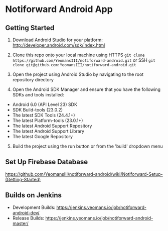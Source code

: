 # Notiforward Android App

## Getting Started
1. Download Android Studio for your platform: http://developer.android.com/sdk/index.html

2. Clone this repo onto your local machine using HTTPS `git clone https://github.com/YeomansIII/notiforward-android.git` or SSH `git clone git@github.com:YeomansIII/notiforward-android.git`

3. Open the project using Android Studio by navigating to the root repository directory

4. Open the Android SDK Manager and ensure that you have the following SDKs and tools installed:
  - Android 6.0 (API Level 23) SDK
  - SDK Build-tools (23.0.2)
  - The latest SDK Tools (24.4.1+)
  - The latest Platform-tools (23.0.1+)
  - The latest Android Support Repository
  - The latest Android Support Library
  - The latest Google Repository

5. Build the project using the run button or from the 'build' dropdown menu

## Set Up Firebase Database
https://github.com/YeomansIII/notiforward-android/wiki/Notiforward-Setup-(Getting-Started)

## Builds on Jenkins
  - Development Builds: https://jenkins.yeomans.io/job/notiforward-android-dev/
  - Release Builds: https://jenkins.yeomans.io/job/notiforward-android-master/
